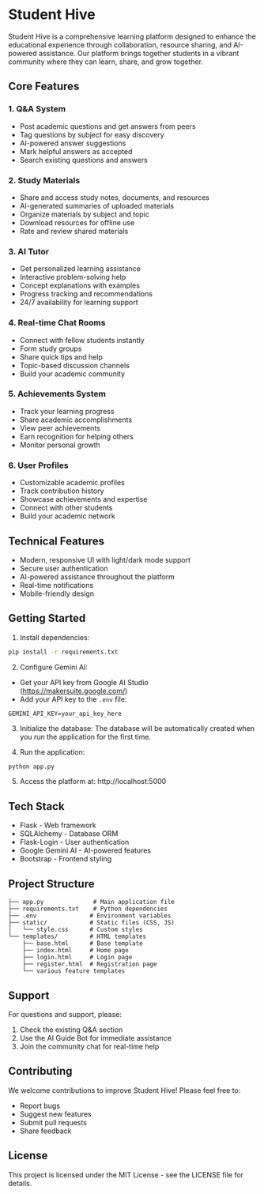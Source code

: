 # Student Hive

Student Hive is a comprehensive learning platform designed to enhance the educational experience through collaboration, resource sharing, and AI-powered assistance. Our platform brings together students in a vibrant community where they can learn, share, and grow together.

## Core Features

### 1. Q&A System
- Post academic questions and get answers from peers
- Tag questions by subject for easy discovery
- AI-powered answer suggestions
- Mark helpful answers as accepted
- Search existing questions and answers

### 2. Study Materials
- Share and access study notes, documents, and resources
- AI-generated summaries of uploaded materials
- Organize materials by subject and topic
- Download resources for offline use
- Rate and review shared materials

### 3. AI Tutor
- Get personalized learning assistance
- Interactive problem-solving help
- Concept explanations with examples
- Progress tracking and recommendations
- 24/7 availability for learning support

### 4. Real-time Chat Rooms
- Connect with fellow students instantly
- Form study groups
- Share quick tips and help
- Topic-based discussion channels
- Build your academic community

### 5. Achievements System
- Track your learning progress
- Share academic accomplishments
- View peer achievements
- Earn recognition for helping others
- Monitor personal growth

### 6. User Profiles
- Customizable academic profiles
- Track contribution history
- Showcase achievements and expertise
- Connect with other students
- Build your academic network

## Technical Features

- Modern, responsive UI with light/dark mode support
- Secure user authentication
- AI-powered assistance throughout the platform
- Real-time notifications
- Mobile-friendly design

## Getting Started

1. Install dependencies:
```bash
pip install -r requirements.txt
```

2. Configure Gemini AI:
- Get your API key from Google AI Studio (https://makersuite.google.com/)
- Add your API key to the `.env` file:
```
GEMINI_API_KEY=your_api_key_here
```

3. Initialize the database:
The database will be automatically created when you run the application for the first time.

4. Run the application:
```bash
python app.py
```

5. Access the platform at: http://localhost:5000

## Tech Stack

- Flask - Web framework
- SQLAlchemy - Database ORM
- Flask-Login - User authentication
- Google Gemini AI - AI-powered features
- Bootstrap - Frontend styling

## Project Structure

```
├── app.py              # Main application file
├── requirements.txt    # Python dependencies
├── .env               # Environment variables
├── static/            # Static files (CSS, JS)
│   └── style.css      # Custom styles
└── templates/         # HTML templates
    ├── base.html      # Base template
    ├── index.html     # Home page
    ├── login.html     # Login page
    ├── register.html  # Registration page
    └── various feature templates
```

## Support

For questions and support, please:
1. Check the existing Q&A section
2. Use the AI Guide Bot for immediate assistance
3. Join the community chat for real-time help

## Contributing

We welcome contributions to improve Student Hive! Please feel free to:
- Report bugs
- Suggest new features
- Submit pull requests
- Share feedback

## License

This project is licensed under the MIT License - see the LICENSE file for details.
